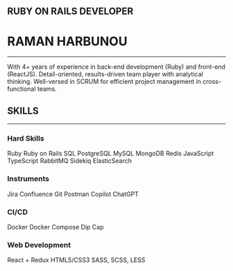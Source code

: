 ## **RUBY ON RAILS DEVELOPER**
# **RAMAN HARBUNOU**
****
With 4+ years of experience in back-end development (Ruby) and front-end (ReactJS). Detail-oriented, results-driven team player with analytical thinking. Well-versed in SCRUM for efficient project management in cross-functional teams.
## **SKILLS**
****
### Hard Skills
Ruby 
Ruby on Rails 
SQL
PostgreSQL 
MySQL 
MongoDB 
Redis 
JavaScript 
TypeScript 
RabbitMQ
Sidekiq 
ElasticSearch
### Instruments
Jira
Confluence
Git
Postman
Copilot
ChatGPT
### CI/CD
Docker 
Docker Compose
Dip 
Cap
### Web Development
React + Redux 
HTML5/CSS3 
SASS, SCSS, LESS

